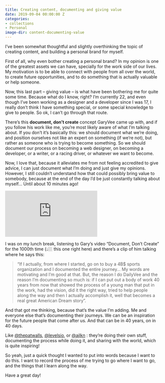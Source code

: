 ```yaml
---
title: Creating content, documenting and giving value
date: 2019-09-04 00:00:00 Z
categories:
- collections
- Personal
image-dir: content-documenting-value
---
```


I’ve been somewhat thoughtful and slightly overthinking the topic of creating content, and building a personal brand for myself.

First of all, why even bother creating a personal brand? In my opinion is one of the greatest assets we can have, specially for the work side of our lives. My motivation is to be able to connect with people from all over the world, to create future opportunities, and to do something that is actually valuable or help someone.

Now, this last part – giving value – is what have been bothering me for quite some time. Because what do I know, right? I’m currently 22, and even though I’ve been working as a designer and a developer since I was 17, I really don’t think I have something special, or some special knowledge to give to people. So ok, I can’t go through that route.

There’s this **document, don’t create** concept GaryVee came up with, and if you follow his work like me, you’re most likely aware of what I’m talking about. If you don’t it’s basically this: we should document what we’re doing, and position ourselves not like an expert on something (if we’re not), but rather as someone who is trying to become something. So we should document our process on becoming a web designer, on becoming a developer, or a writer, or a racing driver, or whatever we want to become.

Now, I love that, because it alleviates me from not feeling accredited to give advice, I can just document what I’m doing and just give my opinions. However, I still couldn’t understand how that could possibly bring value to somebody, because at the end of the day I’d be just constantly talking about myself… Until about 10 minutes ago!

<div class="iframe-container">
<iframe src="https://www.youtube-nocookie.com/embed/RVKofRN1dyI" frameborder="0" allow="accelerometer; autoplay; encrypted-media; gyroscope; picture-in-picture" allowfullscreen></iframe>
</div>

I was on my lunch break, listening to Gary’s video “Document, Don’t Create” for the 1000th time (👆🏼 this one right here) and there’s a clip of him talking where he says this:

> “If I actually, from where I started, go on to buy a 4B$ sports organization and I documented the entire journey… My words are motivating and I’m good at that. But, the reason I do DailyVee and the reason I’m documenting so much is: if I can put out a body of work 40 years from now that showed the process of a young man that put in the work, had the vision, did it the right way, tried to help people along the way and then I actually accomplish it, well that becomes a real great American Dream story”.

And that got me thinking, because that’s the value I’m adding. Me and everyone else that’s documenting their journeys. We can be an inspiration for the future people that come after us. And  that can be in 40 years, on in 40 days.

Like [@thepatwalls](https://twitter.com/thepatwalls), [@levelsio](https://twitter.com/levelsio), or [@ajlkn](https://twitter.com/ajlkn) : they’re doing their own stuff, documenting the process while doing it, and sharing with the world, which is quite inspiring!

So yeah, just a quick thought I wanted to put into words because I want to do this. I want to record the process of me trying to go where I want to go, and the things that I learn along the way.

Have a great day!